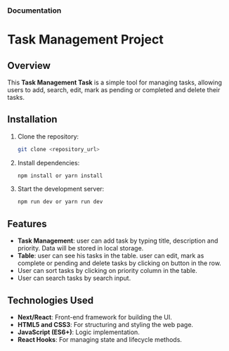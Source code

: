 ### Documentation

# Task Management Project

## Overview

This **Task Management Task** is a simple tool for managing tasks, allowing users to add, search, edit, mark as pending or completed and delete their tasks.

## Installation

1. Clone the repository:

   ```bash
   git clone <repository_url>
   ```

2. Install dependencies:

   ```bash
   npm install or yarn install
   ```

3. Start the development server:
   ```bash
   npm run dev or yarn run dev
   ```

## Features

- **Task Management**: user can add task by typing title, description and priority. Data will be stored in local storage.
- **Table**: user can see his tasks in the table. user can edit, mark as complete or pending and delete tasks by clicking on button in the row.
- User can sort tasks by clicking on priority column in the table.
- User can search tasks by search input.

## Technologies Used

- **Next/React**: Front-end framework for building the UI.
- **HTML5 and CSS3**: For structuring and styling the web page.
- **JavaScript (ES6+)**: Logic implementation.
- **React Hooks**: For managing state and lifecycle methods.
